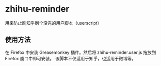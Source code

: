 # zhihu-reminder
用来防止刷知乎刷个没完的用户脚本（userscript）

## 使用方法
在 Firefox 中安装 Greasemonkey 插件。然后将 zhihu-reminder.user.js 拖放到 Firefox 窗口中即可安装。
该脚本不仅适用于知乎，也适用于微博等。
